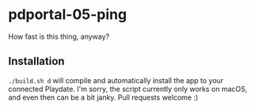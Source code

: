 # pdportal-05-ping

How fast is this thing, anyway?

## Installation

`./build.sh d` will compile and automatically install the app to your connected Playdate. I'm sorry, the script currently only works on macOS, and even then can be a bit janky. Pull requests welcome :)
